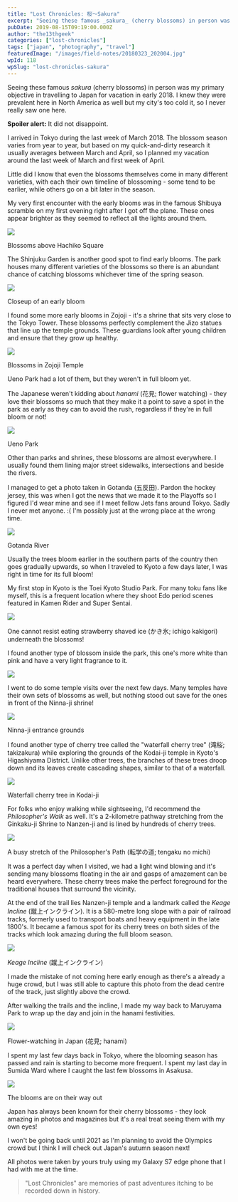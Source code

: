 ```yaml
---
title: "Lost Chronicles: 桜～Sakura"
excerpt: "Seeing these famous _sakura_ (cherry blossoms) in person was my primary objective in travelling to Japan for vacation in early 2018. I knew they were prevalent…"
pubDate: 2019-08-15T09:19:00.000Z
author: "the13thgeek"
categories: ["lost-chronicles"]
tags: ["japan", "photography", "travel"]
featuredImage: "/images/field-notes/20180323_202004.jpg"
wpId: 118
wpSlug: "lost-chronicles-sakura"
---
```


Seeing these famous _sakura_ (cherry blossoms) in person was my primary objective in travelling to Japan for vacation in early 2018. I knew they were prevalent here in North America as well but my city's too cold it, so I never really saw one here.

**Spoiler alert:** It did not disappoint.

I arrived in Tokyo during the last week of March 2018. The blossom season varies from year to year, but based on my quick-and-dirty research it usually averages between March and April, so I planned my vacation around the last week of March and first week of April.

Little did I know that even the blossoms themselves come in many different varieties, with each their own timeline of blossoming - some tend to be earlier, while others go on a bit later in the season.

My very first encounter with the early blooms was in the famous Shibuya scramble on my first evening right after I got off the plane. These ones appear brighter as they seemed to reflect all the lights around them.

![](/images/field-notes/20180323_202004.jpg)

Blossoms above Hachiko Square

The Shinjuku Garden is another good spot to find early blooms. The park houses many different varieties of the blossoms so there is an abundant chance of catching blossoms whichever time of the spring season.

![](/images/field-notes/20180324_161526.jpg)

Closeup of an early bloom

I found some more early blooms in Zojoji - it's a shrine that sits very close to the Tokyo Tower. These blossoms perfectly complement the Jizo statues that line up the temple grounds. These guardians look after young children and ensure that they grow up healthy.

![](/images/field-notes/20180326_105321.jpg)

Blossoms in Zojoji Temple

Ueno Park had a lot of them, but they weren't in full bloom yet.

The Japanese weren't kidding about _hanami_ (花見; flower watching) - they love their blossoms so much that they make it a point to save a spot in the park as early as they can to avoid the rush, regardless if they're in full bloom or not!

![](/images/field-notes/20180325_100327.jpg)

Ueno Park

Other than parks and shrines, these blossoms are almost everywhere. I usually found them lining major street sidewalks, intersections and beside the rivers.

I managed to get a photo taken in Gotanda (五反田). Pardon the hockey jersey, this was when I got the news that we made it to the Playoffs so I figured I'd wear mine and see if I meet fellow Jets fans around Tokyo. Sadly I never met anyone. :( I'm possibly just at the wrong place at the wrong time.

![](/images/field-notes/20180327_171522.jpg)

Gotanda River

Usually the trees bloom earlier in the southern parts of the country then goes gradually upwards, so when I traveled to Kyoto a few days later, I was right in time for its full bloom!

My first stop in Kyoto is the Toei Kyoto Studio Park. For many toku fans like myself, this is a frequent location where they shoot Edo period scenes featured in Kamen Rider and Super Sentai.

![](/images/field-notes/20180329_122306.jpg)

One cannot resist eating strawberry shaved ice (かき氷; ichigo kakigori) underneath the blossoms!

I found another type of blossom inside the park, this one's more white than pink and have a very light fragrance to it.

![](/images/field-notes/20180329_134612.jpg)

I went to do some temple visits over the next few days. Many temples have their own sets of blossoms as well, but nothing stood out save for the ones in front of the Ninna-ji shrine!

![](/images/field-notes/20180330_131102.jpg)

Ninna-ji entrance grounds

I found another type of cherry tree called the "waterfall cherry tree" (滝桜; takizakura) while exploring the grounds of the Kodai-ji temple in Kyoto's Higashiyama District. Unlike other trees, the branches of these trees droop down and its leaves create cascading shapes, similar to that of a waterfall.

![](/images/field-notes/20180331_150455.jpg)

Waterfall cherry tree in Kodai-ji

For folks who enjoy walking while sightseeing, I'd recommend the _Philosopher's Walk_ as well. It's a 2-kilometre pathway stretching from the Ginkaku-ji Shrine to Nanzen-ji and is lined by hundreds of cherry trees.

![](/images/field-notes/20180401_121033.jpg)

A busy stretch of the Philosopher's Path (転学の道; tengaku no michi)

It was a perfect day when I visited, we had a light wind blowing and it's sending many blossoms floating in the air and gasps of amazement can be heard everywhere. These cherry trees make the perfect foreground for the traditional houses that surround the vicinity.

At the end of the trail lies Nanzen-ji temple and a landmark called the _Keage Incline_ (蹴上インクライン). It is a 580-metre long slope with a pair of railroad tracks, formerly used to transport boats and heavy equipment in the late 1800's. It became a famous spot for its cherry trees on both sides of the tracks which look amazing during the full bloom season.

![](/images/field-notes/20180401_140415.jpg)

_Keage Incline_ (蹴上インクライン)

I made the mistake of not coming here early enough as there's a already a huge crowd, but I was still able to capture this photo from the dead centre of the track, just slightly above the crowd.

After walking the trails and the incline, I made my way back to Maruyama Park to wrap up the day and join in the hanami festivities.

[![](/images/field-notes/20180331_172048.jpg)](/images/field-notes/20180331_172048.jpg)

Flower-watching in Japan (花見; hanami)

I spent my last few days back in Tokyo, where the blooming season has passed and rain is starting to become more frequent. I spent my last day in Sumida Ward where I caught the last few blossoms in Asakusa.

![](/images/field-notes/20180405_133627.jpg)

The blooms are on their way out

Japan has always been known for their cherry blossoms - they look amazing in photos and magazines but it's a real treat seeing them with my own eyes!

I won't be going back until 2021 as I'm planning to avoid the Olympics crowd but I think I will check out Japan's autumn season next!

All photos were taken by yours truly using my Galaxy S7 edge phone that I had with me at the time.

> "Lost Chronicles" are memories of past adventures itching to be recorded down in history.